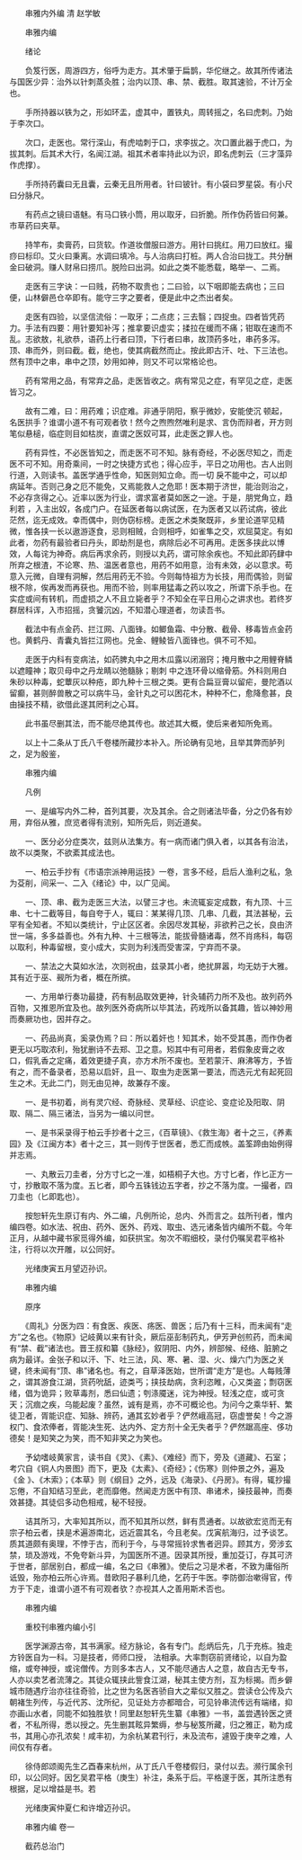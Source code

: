 <!-- { "loadSidebar": true } -->


　　串雅内外编 清 赵学敏

　　串雅内编

　　绪论

　　负笈行医，周游四方，俗呼为走方。其术肇于扁鹊，华佗继之。故其所传诸法与国医少异：治外以针刺蒸灸胜；治内以顶、串、禁、截胜。取其速验，不计万全也。

　　手所持器以铁为之，形如环盂，虚其中，置铁丸，周转摇之，名曰虎刺。乃始于李次口。

　　次口，走医也。常行深山，有虎啮刺于口，求李拔之。次口置此器于虎口，为拔其刺。后其术大行，名闻江湖。祖其术者率持此以为识，即名虎刺云（三才藻异作虎撑）。

　　手所持药囊曰无且囊，云秦无且所用者。针曰铍针。有小袋曰罗星袋。有小尺曰分脉尺。

　　有药点之镜曰语魅。有马口铁小筒，用以取牙，曰折脆。所作伪药皆曰何兼。市草药曰夹草。

　　持竿布，卖膏药，曰货软。作道妆僧服曰游方。用针曰挑红。用刀曰放红。撮痧曰标印。艾火曰秉离。水调曰填冷。与人治病曰打桩。两人合治曰拢工。共分酬金曰破洞。赚人财帛曰捞爪。脱险曰出洞。如此之类不能悉载，略举一、二焉。

　　走医有三字诀：一曰贱，药物不取贵也；二曰验，以下咽即能去病也；三曰便，山林僻邑仓卒即有。能守三字之要者，便是此中之杰出者矣。

　　走医有四验，以坚信流俗：一取牙；二点痣；三去翳；四捉虫。四者皆凭药力。手法有四要：用针要知补泻；推拿要识虚实；揉拉在缓而不痛；钳取在速而不乱。志欲敖，礼欲恭，语药上行者曰顶，下行者曰串，故顶药多吐，串药多泻。顶、串而外，则曰截。截，绝也，使其病截然而止。按此即古汗、吐、下三法也。然有顶中之串，串中之顶，妙用如神，则又不可以常格论也。

　　药有常用之品，有常弃之品，走医皆收之。病有常见之症，有罕见之症，走医皆习之。

　　故有二难，曰：用药难；识症难。非通乎阴阳，察乎微妙，安能使沉 顿起，名医拱手？谁谓小道不有可观者欤！然今之煦煦然唯利是求、言伪而辩者，开方则笔似悬槌，临症则目如枯炭，直谓之医奴可耳，此走医之罪人也。

　　药有异性，不必医皆知之，而走医不可不知。脉有奇经，不必医尽知之，而走医不可不知。用奇乘间，一时之快捷方式也；得心应手，平日之功用也。古人出则行道，入则读书。盖医学通乎性命，知医则知立命。而一切 戾不能中之，可以却病延年。否则己身之厄不能免，又焉能救人之危耶！医本期于济世，能治则治之，不必存贪得之心。近率以医为行业，谓求富者莫如医之一途。于是，朋党角立，趋利若 ，入主出奴，各成门户。在延医者每以病试医，在为医者又以药试病，彼此茫然，迄无成效。幸而偶中，则伪窃标榜。走医之术类聚既非，乡里论道罕见精微，惟各挟一长以遨游逐食，忌则相贼，合则相呼，如雀隼之交，欢屈莫定。有如此者，勿药有最验者曰丹头，即劫剂是也，病除后必不可再用。走医多挟此以博效，人每诧为神奇。病后再求余药，则授以丸药，谓可除余疾也。不知此即药肆中所弃之根渣，不论寒、热、温医者意也，用药不如用意，治有未效，必以意求。苟意入元微，自理有洞解，然后用药无不验。今则每恃祖方为长技，用而偶验，则留根不除，俟再发而再获也。用而不验，则率用猛毒之药以攻之，所谓下杀手也。在实症或间有转机，而虚损之人不且立毙者乎？不知全在平日用心之讲求也。若终岁群居科诨，入市招摇，贪饕沉凶，不知潜心理道者，勿读吾书。

　　截法中有点金药、拦江网、八面锋。如鲫鱼霜、中分散、截骨、移毒皆点金药也。黄鹤丹、青囊丸皆拦江网也。兑金、鲤鲮皆八面锋也。俱不可不知。

　　走医于内科有变病法，如药脾丸中之用木瓜露以闭溺窍；掩月散中之用鲤脊鳞以遮瞳神；取贝母中之丹龙睛以弛髓脉；剔刺 中之连环骨以缩骨筋。外科则用白朱砂以种毒，蛇蕈灰以种疮，即九种十三根之类。更有合扁豆膏以留疟，曼陀酒以留癫，甚则醉兽散之可以病牛马，金针丸之可以困花木，种种不仁，愈降愈甚，良由操技不精，欲借此遂其罔利之心耳。

　　此书虽尽删其法，而不能尽绝其传也。故述其大概，使后来者知所免焉。

　　以上十二条从丁氏八千卷楼所藏抄本补入。所论确有见地，且举其弊而胪列之，足为殷鉴，

　　串雅内编

　　凡例

　　一、是编写内外二种，首列其要，次及其余。合之则诸法毕备，分之仍各有妙用，弃俗从雅，庶览者得有流别，知所先后，则近道矣。

　　一、医分必分症类次，兹则从法集方。有一病而诸门俱入者，以其各有治法，故不以类聚，不欲紊其成法也。

　　一、柏云手抄有《市语宗派神用运技》一卷，言多不经，启后人渔利之私，急为芟削，间采一、二入《绪论》中，以广见闻。

　　一、顶、串、截为走医三大法，以譬三才也。未流辄妄定成数，有九顶、十三串、七十二截等目，每自夸于人，辄曰：某某得几顶、几串、几截，其法甚秘，云罕有全知者。不知以类统计，宁止区区者。余因尽发其秘，非欲矜己之长，良由济世一端，多多益善也。外有九种、十三根等法，能拔骨髓诸毒，然不肖疡科，每窃以取利，种毒留根，变小成大，实则为利浅而受害深，宁弃而不录。

　　一、禁法之大莫如水法，次则祝由，兹录其小者，绝扰屏嚣，均无妨于大雅。其有近于巫、觋所为者，概在所摈。

　　一、方用单行奏功最捷，药有制品取效更神，针灸辅药力所不及也。故列药外百物，又推恩所宜及也。故列医外奇病所以毕其法，药戏所以备其趣，皆以神妙用而奏厥功也，因并存之。

　　一、药品尚真，奚录伪焉？曰：所以着奸也！知其术，始不受其愚，而作伪者更无以巧取浓利，殆犹删诗不去郑、卫之意。矧其中有可用者，若假象皮膏之收口，假乳香之定痛，着效更捷子真，亦方术所不废也。至若蒙汗、麻沸等方，予皆有之，而不备录者，恐易以启奸，且一、取虫为走医第一要法，而选元尤有起死回生之术。无此二门，则无由见神，故兼存不废。

　　一、是书初着，尚有灵穴经、奇脉经、灵草经、识症论、变症论及阳取、阴取、隔二、隔三诸法，当另为一编以问世。

　　一、是书采录得于柏云手抄者十之三，《百草镜》、《救生海》者十之三，《养素园》及《江闽方本》者十之三，其一则传于世医者，悉汇而成帙。盖筌蹄由始例得并志焉。

　　一、丸散云刀圭者，分方寸匕之一准，如梧桐子大也。方寸匕者，作匕正方一寸，抄散取不落为度。五匕者，即今五铢钱边五字者，抄之不落为度。一撮者，四刀圭也（匕即匙也）。

　　按恕轩先生原订有内、外二编，凡例所论，总内、外而言之。兹所刊者，惟内编四卷。如水法、祝由、药外、医外、药戏、取虫、选元诸条皆内编所不载。今年正月，从越中藏书家觅得外编，如获拱宝。匆次不暇细校，录付仍嘱吴君平格补注，行将以次开雕，以公同好。

　　光绪庚寅五月望迈孙识。

　　串雅内编

　　原序

　　《周礼》分医为四：有食医、疾医、疡医、兽医；后乃有十三科，而未闻有“走方”之名也。《物原》记岐黄以来有针灸，厥后巫彭制药丸，伊芳尹创煎药，而未闻有“禁、截”诸法也。晋王叔和纂《脉经》，叙阴阳、内外，辨部候、经络、脏腑之病为最详。金张子和以汗、下、吐三法，风、寒、暑、湿、火、燥六门为医之关键，终未闻有“顶、串”诸名也。有之，自草泽医始，世所谓“走方”是也。人每贱薄之，谓其游食江湖，货药吮舐，迹类丐；挟技劫病，贪利恣睢，心又类盗；剽窃医绪，倡为诡异；败草毒剂，悉曰仙遗；刳涤魇迷，诧为神授。轻浅之症，或可贪天；沉痼之疾，乌能起废？虽然，诚有是焉，亦不可概论也。为问今之乘华轩、繁徒卫者，胥能识症、知脉、辨药，通其玄妙者乎？俨然峨高冠，窃虚誉矣！今之游权门、食浓俸者，胥能决生死、达内外、定方剂十全无失者乎？俨然踞高座、侈功德矣！是知笑之为笑，而不知非笑之为笑也。

　　予幼嗜岐黄家言，读书自《灵》、《素》、《难经》而下，旁及《道藏》、石室；考穴自《铜人内景图》而下，更及《太素》、《奇经》；《伤寒》则仲景之外，遍及《金 》、《木索》；《本草》则《纲目》之外，远及《海录》、《丹房》。有得，辄抄撮忘倦，不自知结习至此，老而靡倦。然闻走方医中有顶、串诸术，操技最神，而奏效甚捷。其徒侣多动色相戒，秘不轻授。

　　诘其所习，大率知其所以，而不知其所以然，鲜有贯通者。以故欲宏览而无有宗子柏云者，挟是术遍游南北，远近震其名，今且老矣。戊寅航海归，过予谈艺。质其道颇有奥理，不悖于古，而利于今，与寻常摇铃求售者迥异。顾其方，旁涉玄禁，琐及游戏，不免夸新斗异，为国医所不道。因录其所授，重加芟订，存其可济于世者，部居别白，都成一编，名之曰《串雅》。使后之习是术者，不致为庸俗所诋毁，殆亦柏云所心许焉。昔欧阳子暴利几绝，乞药于牛医。李防御治嗽得官，传方于下走，谁谓小道不有可观者欤？亦视其人之善用斯术否也。

　　串雅内编

　　重校刊串雅内编小引

　　医学渊源古帝，其书满家。经方脉论，各有专门。彪炳后先，几于充栋。独走方铃医自为一科。习是技者，师师口授， 法相承。大率剽窃前贤绪论，以自为盈缩，或夸神授，或诧僧传。方则多本古人，又不能尽通古人之意，故自古无专书，人亦以卖艺者流薄之。其徒众辄挟此訾食江湖，秘其主使方剂，互为标揭。而乡僻城市随遇疗治亦往往奇验，比之世为名医吝骄自大之辈似又胜之。尝读仓公传及六朝褚生列传，与近代苏、沈所纪，见证处方亦都暗合，可见铃串流传远有端绪，抑亦画山水者，同能不如独胜欤！同里赵恕轩先生纂《串雅》一书，盖尝遇铃医之贤者，不私所得，悉以授之。先生删其眩异繁缛，参与秘笈所藏，归之雅正，勒为成书，其用心亦孔浓矣！咸丰初，为余杭某君刊行，未及流布，遽毁于庚辛之难，人间仅有存者。

　　徐侍郎颂阁先生乙酉春来杭州，从丁氏八千卷楼假归，录付以去。濒行属余刊印，以公同好。因乞吴君平格（庚生）补注，条系于后。平格邃于医，其所注悉有根据，足以增益是书。若

　　光绪庚寅仲夏仁和许增迈孙识。

　　串雅内编 卷一

　　截药总治门

